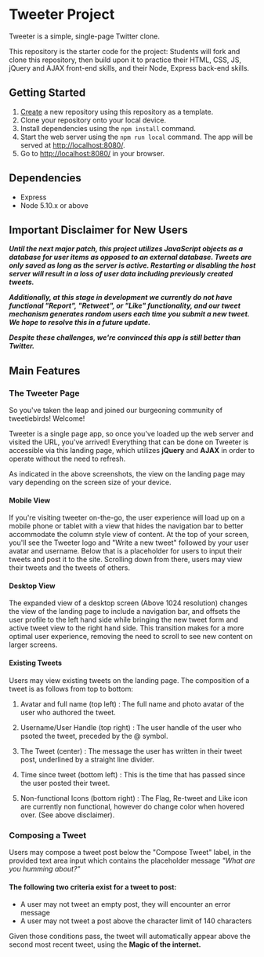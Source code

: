 # Tweeter Project

Tweeter is a simple, single-page Twitter clone.

This repository is the starter code for the project: Students will fork and clone this repository, then build upon it to practice their HTML, CSS, JS, jQuery and AJAX front-end skills, and their Node, Express back-end skills.

## Getting Started

1. [Create](https://docs.github.com/en/repositories/creating-and-managing-repositories/creating-a-repository-from-a-template) a new repository using this repository as a template.
2. Clone your repository onto your local device.
3. Install dependencies using the `npm install` command.
3. Start the web server using the `npm run local` command. The app will be served at <http://localhost:8080/>.
4. Go to <http://localhost:8080/> in your browser.

## Dependencies

- Express
- Node 5.10.x or above

## Important Disclaimer for New Users

***Until the next major patch, this project utilizes JavaScript objects as a database for user items as opposed to an external database. Tweets are only saved as long as the server is active. Restarting or disabling the host server will result in a loss of user data including previously created tweets.***

***Additionally, at this stage in development we currently do not have functional "Report", "Retweet", or "Like" functionality, and our tweet mechanism generates random users each time you submit a new tweet. We hope to resolve this in a future update.***

***Despite these challenges, we're convinced this app is still better than Twitter.***

## Main Features

### The Tweeter Page

So you've taken the leap and joined our burgeoning community of tweetiebirds! Welcome! 

Tweeter is a single page app, so once you've loaded up the web server and visited the URL, you've arrived! Everything that can be done on Tweeter is accessible via this landing page, which utilizes **jQuery** and **AJAX** in order to operate without the need to refresh.

As indicated in the above screenshots, the view on the landing page may vary depending on the screen size of your device.

#### Mobile View

If you're visiting tweeter on-the-go, the user experience will load up on a mobile phone or tablet with a view that hides the navigation bar to better accommodate the column style view of content. At the top of your screen, you'll see the Tweeter logo and "Write a new tweet" followed by your user avatar and username. Below that is a placeholder for users to input their tweets and post it to the site. Scrolling down from there, users may view their tweets and the tweets of others.

#### Desktop View

The expanded view of a desktop screen (Above 1024 resolution) changes the view of the landing page to include a navigation bar, and offsets the user profile to the left hand side while bringing the new tweet form and active tweet view to the right hand side. This transition makes for a more optimal user experience, removing the need to scroll to see new content on larger screens.

#### Existing Tweets

Users may view existing tweets on the landing page. The composition of a tweet is as follows from top to bottom:

1) Avatar and full name (top left) : The full name and photo avatar of the user who authored the tweet.

2) Username/User Handle (top right) : The user handle of the user who psoted the tweet, preceded by the @ symbol. 

3) The Tweet (center) : The message the user has written in their tweet post, underlined by a straight line divider. 

4) Time since tweet (bottom left) : This is the time that has passed since the user posted their tweet.

5) Non-functional Icons (bottom right) : The Flag, Re-tweet and Like icon are currently non functional, however do change color when hovered over. (See above disclaimer).

### Composing a Tweet

Users may compose a tweet post below the "Compose Tweet" label, in the provided text area input which contains the placeholder message *"What are you humming about?"* 

#### The following two criteria exist for a tweet to post:

- A user may not tweet an empty post, they will encounter an error message
- A user may not tweet a post above the character limit of 140 characters

Given those conditions pass, the tweet will automatically appear above the second most recent tweet, using the **Magic of the internet.**

